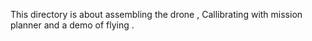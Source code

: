 This directory is about assembling the drone , Callibrating with mission planner and a demo of flying . 
